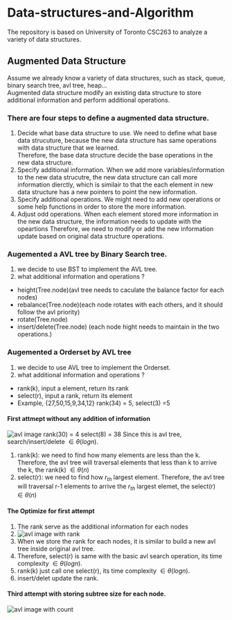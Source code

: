 # Data-structures-and-Algorithm
The repository is based on University of Toronto CSC263 to analyze a variety of data structures.
## Augmented Data Structure
Assume we already know a variety of data structures, such as stack, queue, binary search tree, avl tree, heap...\
Augmented data structure modify an existing data structure to store additional information and perform additional operations.
### There are four steps to define a augmented data structure.
1. Decide what base data structure to use.
  We need to define what base data strucuture, because the new data structure has same operations with data structure that we learned.\
  Therefore, the base data structure decide the base operations in the new data structure.
2. Specify additional information.
  When we add more variables/information to the new data strucutre, the new data structure can call more information dierctly, which is similair to
  that the each element in new data structure has a new pointers to point the new information.
3. Specify additional operations.
  We might need to add new operations or some help functions in order to store the more information.
4. Adjust odd operations.
  When each element stored more information in the new data structure, the information needs to update with the opeartions
  Therefore, we need to modify or add the new information update based on original data structure operations.
### Augemented a AVL tree by Binary Search tree.
1. we decide to use BST to implement the AVL tree.
2. what additional information and operations ?
- height(Tree.node)(avl tree needs to caculate the balance factor for each nodes)
- rebalance(Tree.node)(each node rotates with each others, and it should follow the avl priority)
- rotate(Tree.node)
- insert/delete(Tree.node) (each node hight needs to maintain in the two operations.)
### Augemented a Orderset by AVL tree
1. we decide to use AVL tree to implement the Orderset.
2. what additional information and operations ?
- rank(k), input a element, return its rank
- select(r), input a rank, return its element
- Example, {27,50,15,9,34,12} rank(34) = 5, select(3) =5
#### First attmept without any addition of information
![avl image](/Users/hermes/Desktop/Data-structures-and-Algorithm/image/image1.png)
rank(30) = 4
select(8) = 38
Since this is avl tree, search/insert/delete $\in \theta(logn)$.
1. rank(k): we need to find how many elements are less than the k.
Therefore, the avl tree will traversal elements that less than k to arrive the k, the rank(k) $\in \theta(n)$
2. select(r): we need to find how $r_{th}$ largest element.
Therefore, the avl tree will traversal r-1 elements to arrive the $r_{th}$ largest elemet, the select(r) $\in \theta(n)$
#### The Optimize for first attempt
1. The rank serve as the additional information for each nodes
2. ![avl image with rank](/Users/hermes/Desktop/Data-structures-and-Algorithm/image/image2.png)
3. When we store the rank for each nodes, it is similar to build a new avl tree inside original avl tree.
4. Therefore, select(r) is same with the basic avl search operation, its time complexity $\in \theta(logn)$.
5. rank(k) just call one select(r), its time complexity $\in \theta(logn)$.
6. insert/delet update the rank.
#### Third attempt with storing subtree size for each node.
![avl image with count](/Users/hermes/Desktop/Data-structures-and-Algorithm/image/image3.png)

